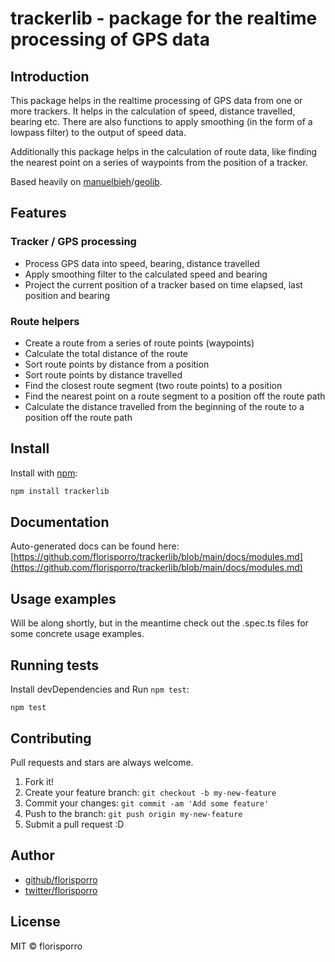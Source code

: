 # trackerlib - package for the realtime processing of GPS data

## Introduction

This package helps in the realtime processing of GPS data from one or more trackers. It helps in the calculation of speed, distance travelled, bearing etc. There are also functions to apply smoothing (in the form of a lowpass filter) to the output of speed data.

Additionally this package helps in the calculation of route data, like finding the nearest point on a series of waypoints from the position of a tracker.

Based heavily on [manuelbieh](https://github.com/manuelbieh)/[geolib](https://github.com/manuelbieh/geolib).

## Features

### Tracker / GPS processing

- Process GPS data into speed, bearing, distance travelled
- Apply smoothing filter to the calculated speed and bearing
- Project the current position of a tracker based on time elapsed, last position and bearing

### Route helpers

- Create a route from a series of route points (waypoints)
- Calculate the total distance of the route
- Sort route points by distance from a position
- Sort route points by distance travelled
- Find the closest route segment (two route points) to a position
- Find the nearest point on a route segment to a position off the route path
- Calculate the distance travelled from the beginning of the route to a position off the route path

## Install

Install with [npm](https://www.npmjs.com/):

```bash
npm install trackerlib
```

## Documentation

Auto-generated docs can be found here:
[https://github.com/florisporro/trackerlib/blob/main/docs/modules.md](https://github.com/florisporro/trackerlib/blob/main/docs/modules.md)

## Usage examples

Will be along shortly, but in the meantime check out the .spec.ts files for some concrete usage examples.

## Running tests

Install devDependencies and Run `npm test`:

    npm test

## Contributing

Pull requests and stars are always welcome.

1. Fork it!
2. Create your feature branch: `git checkout -b my-new-feature`
3. Commit your changes: `git commit -am 'Add some feature'`
4. Push to the branch: `git push origin my-new-feature`
5. Submit a pull request :D

## Author

- [github/florisporro](https://github.com/florisporro)
- [twitter/florisporro](https://twitter.com/florisporro)

## License

MIT © florisporro
